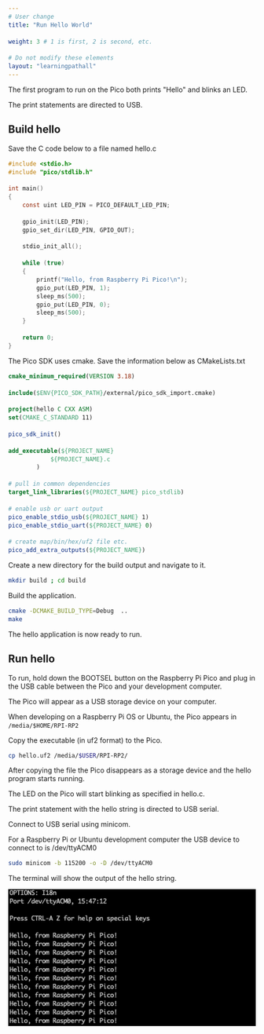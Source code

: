 ```yaml
---
# User change
title: "Run Hello World"

weight: 3 # 1 is first, 2 is second, etc.

# Do not modify these elements
layout: "learningpathall"
---
```


The first program to run on the Pico both prints "Hello" and blinks an LED.

The print statements are directed to USB.

## Build hello

Save the C code below to a file named hello.c

```c
#include <stdio.h>
#include "pico/stdlib.h"

int main()
{
    const uint LED_PIN = PICO_DEFAULT_LED_PIN;

    gpio_init(LED_PIN);
    gpio_set_dir(LED_PIN, GPIO_OUT);

    stdio_init_all();

    while (true)
    {
        printf("Hello, from Raspberry Pi Pico!\n");
        gpio_put(LED_PIN, 1);
        sleep_ms(500);
        gpio_put(LED_PIN, 0);
        sleep_ms(500);
    }

    return 0;
}
```

The Pico SDK uses cmake. Save the information below as CMakeLists.txt

```cmake
cmake_minimum_required(VERSION 3.18)

include($ENV{PICO_SDK_PATH}/external/pico_sdk_import.cmake)

project(hello C CXX ASM)
set(CMAKE_C_STANDARD 11)

pico_sdk_init()

add_executable(${PROJECT_NAME}
            ${PROJECT_NAME}.c
        )

# pull in common dependencies
target_link_libraries(${PROJECT_NAME} pico_stdlib)

# enable usb or uart output
pico_enable_stdio_usb(${PROJECT_NAME} 1)
pico_enable_stdio_uart(${PROJECT_NAME} 0)

# create map/bin/hex/uf2 file etc.
pico_add_extra_outputs(${PROJECT_NAME})
```

Create a new directory for the build output and navigate to it.

```bash
mkdir build ; cd build
```

Build the application.

```bash
cmake -DCMAKE_BUILD_TYPE=Debug  ..
make
```

The hello application is now ready to run.

## Run hello

To run, hold down the BOOTSEL button on the Raspberry Pi Pico and plug in the USB cable between the Pico and your development computer. 

The Pico will appear as a USB storage device on your computer. 

When developing on a Raspberry Pi OS or Ubuntu, the Pico appears in `/media/$HOME/RPI-RP2`

Copy the executable (in uf2 format) to the Pico.

```bash
cp hello.uf2 /media/$USER/RPI-RP2/
```

After copying the file the Pico disappears as a storage device and the hello program starts running. 

The LED on the Pico will start blinking as specified in hello.c. 

The print statement with the hello string is directed to USB serial. 

Connect to USB serial using minicom. 

For a Raspberry Pi or Ubuntu development computer the USB device to connect to is /dev/ttyACM0

```bash
sudo minicom -b 115200 -o -D /dev/ttyACM0
```

The terminal will show the output of the hello string.

![Hello on USB serial #left](pico-usb.png)



